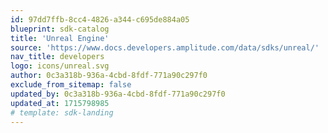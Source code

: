 ```yaml
---
id: 97dd7ffb-8cc4-4826-a344-c695de884a05
blueprint: sdk-catalog
title: 'Unreal Engine'
source: 'https://www.docs.developers.amplitude.com/data/sdks/unreal/'
nav_title: developers
logo: icons/unreal.svg
author: 0c3a318b-936a-4cbd-8fdf-771a90c297f0
exclude_from_sitemap: false
updated_by: 0c3a318b-936a-4cbd-8fdf-771a90c297f0
updated_at: 1715798985
# template: sdk-landing
---
```

